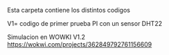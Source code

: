 Esta carpeta contiene los distintos codigos

V1= codigo de primer prueba PI con un sensor DHT22

Simulacion en WOWKI V1.2
https://wokwi.com/projects/362849792761156609


